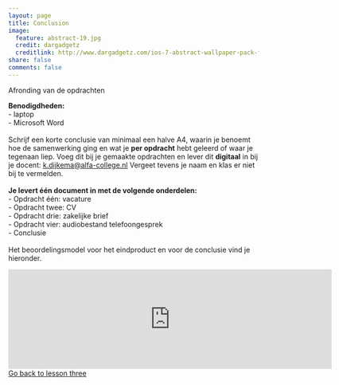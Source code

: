 ```yaml
---
layout: page
title: Conclusion
image:
  feature: abstract-19.jpg
  credit: dargadgetz
  creditlink: http://www.dargadgetz.com/ios-7-abstract-wallpaper-pack-for-iphone-5-and-ipod-touch-retina/
share: false
comments: false
---
```

Afronding van de opdrachten

<b>Benodigdheden:</b>
<br>- laptop
<br>- Microsoft Word
<br>
<br>Schrijf een korte conclusie van minimaal een halve A4, waarin je benoemt hoe de samenwerking ging en wat je <b>per opdracht</b> hebt geleerd of waar je tegenaan liep. Voeg dit bij je gemaakte opdrachten en lever dit <b>digitaal</b> in bij je docent: <a href="mailto:k.dijkema@alfa-college.nl">k.dijkema@alfa-college.nl</a> Vergeet tevens je naam en klas er niet bij te vermelden.
<br>
<br><b>Je levert één document in met de volgende onderdelen:</b>
<br>- Opdracht één: vacature
<br>- Opdracht twee: CV
<br>- Opdracht drie: zakelijke brief
<br>- Opdracht vier: audiobestand telefoongesprek
<br>- Conclusie
<br>
<br>Het beoordelingsmodel voor het eindproduct en voor de conclusie vind je hieronder.

<iframe src="https://drive.google.com/embeddedfolderview?id=0BycjBNS3AKDWc1pxN0lrMVZkWUk#list" width="650" height="200" frameborder="0"></iframe>


<div style="float: left"> 
<a href="{{ site.url }}/groepsopdracht/lesson-three/" class="btn">Go back to lesson three</a>
</div>
